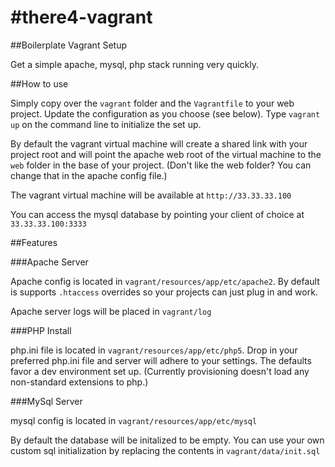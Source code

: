 #there4-vagrant
==============

##Boilerplate Vagrant Setup

Get a simple apache, mysql, php stack running very quickly.

##How to use

Simply copy over the `vagrant` folder and the `Vagrantfile` to your web project.
Update the configuration as you choose (see below). Type `vagrant up` on the
command line to initialize the set up.

By default the vagrant virtual machine will create a shared link with your
project root and will point the apache web root of the virtual machine to the
`web` folder in the base of your project.  (Don't like the web folder?
You can change that in the apache config file.)

The vagrant virtual machine will be available at `http://33.33.33.100`

You can access the mysql database by pointing your client of choice
at `33.33.33.100:3333`

##Features

###Apache Server

Apache config is located in `vagrant/resources/app/etc/apache2`.
By default is supports `.htaccess` overrides so your projects can just plug
in and work.

Apache server logs will be placed in `vagrant/log`

###PHP Install

php.ini file is located in `vagrant/resources/app/etc/php5`.
Drop in your preferred php.ini file and server will adhere to your settings.
The defaults favor a dev environment set up. (Currently provisioning doesn't
load any non-standard extensions to php.)

###MySql Server

mysql config is located in `vagrant/resources/app/etc/mysql`

By default the database will be initalized to be empty.  You can use your own
custom sql initialization by replacing the contents in `vagrant/data/init.sql`
